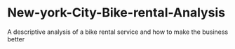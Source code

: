 # New-york-City-Bike-rental-Analysis
A descriptive analysis of a bike rental service and how to make the business better
